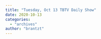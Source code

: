 ```yaml
---
title: "Tuesday, Oct 13 TBTV Daily Show"
date: 2020-10-13
categories: 
  - "archives"
author: "brantzt"
---
```



